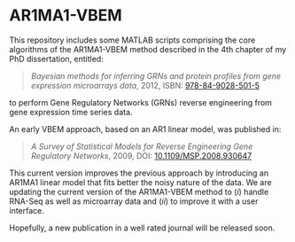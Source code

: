 AR1MA1-VBEM
===========

This repository includes some MATLAB scripts comprising the core algorithms of the AR1MA1-VBEM method described in the 4th chapter of my PhD dissertation, entitled:

> *Bayesian methods for inferring GRNs and protein profiles from gene expression microarrays data*, 2012, ISBN: [978-84-9028-501-5](http://cul.worldcat.org/oclc/870124049)

to perform Gene Regulatory Networks (GRNs) reverse engineering from gene expression time series data.

An early VBEM approach, based on an AR1 linear model, was published in:

> *A Survey of Statistical Models for Reverse Engineering Gene Regulatory Networks*, 2009, DOI: [10.1109/MSP.2008.930647](http://dx.doi.org/10.1109%2FMSP.2008.930647)

This current version improves the previous approach by introducing an AR1MA1 linear model that fits better the noisy nature of the data. We are updating the current version of the AR1MA1-VBEM method to (*i*) handle RNA-Seq as well as microarray data and (*ii*) to improve it with a user interface.

Hopefully, a new publication in a well rated journal will be released soon.


